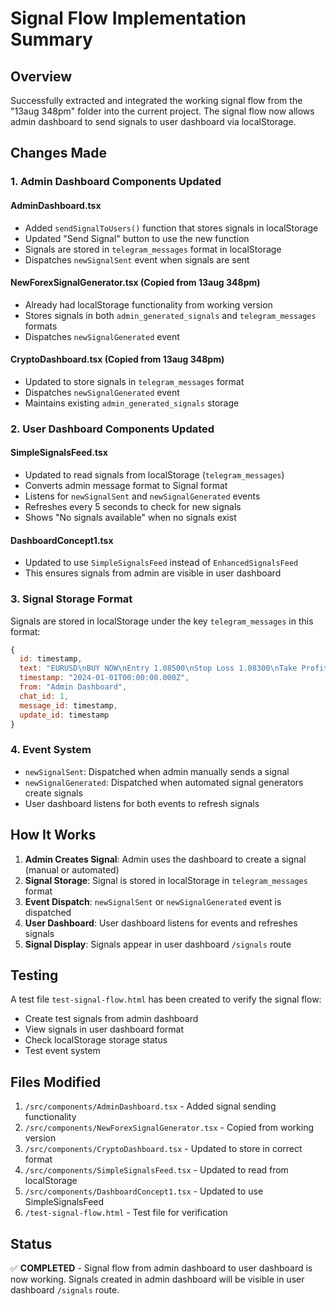 # Signal Flow Implementation Summary

## Overview
Successfully extracted and integrated the working signal flow from the "13aug 348pm" folder into the current project. The signal flow now allows admin dashboard to send signals to user dashboard via localStorage.

## Changes Made

### 1. Admin Dashboard Components Updated

#### AdminDashboard.tsx
- Added `sendSignalToUsers()` function that stores signals in localStorage
- Updated "Send Signal" button to use the new function
- Signals are stored in `telegram_messages` format in localStorage
- Dispatches `newSignalSent` event when signals are sent

#### NewForexSignalGenerator.tsx (Copied from 13aug 348pm)
- Already had localStorage functionality from working version
- Stores signals in both `admin_generated_signals` and `telegram_messages` formats
- Dispatches `newSignalGenerated` event

#### CryptoDashboard.tsx (Copied from 13aug 348pm)
- Updated to store signals in `telegram_messages` format
- Dispatches `newSignalGenerated` event
- Maintains existing `admin_generated_signals` storage

### 2. User Dashboard Components Updated

#### SimpleSignalsFeed.tsx
- Updated to read signals from localStorage (`telegram_messages`)
- Converts admin message format to Signal format
- Listens for `newSignalSent` and `newSignalGenerated` events
- Refreshes every 5 seconds to check for new signals
- Shows "No signals available" when no signals exist

#### DashboardConcept1.tsx
- Updated to use `SimpleSignalsFeed` instead of `EnhancedSignalsFeed`
- This ensures signals from admin are visible in user dashboard

### 3. Signal Storage Format

Signals are stored in localStorage under the key `telegram_messages` in this format:
```javascript
{
  id: timestamp,
  text: "EURUSD\nBUY NOW\nEntry 1.08500\nStop Loss 1.08300\nTake Profit 1.08700\nConfidence 85%\n\nAnalysis text",
  timestamp: "2024-01-01T00:00:00.000Z",
  from: "Admin Dashboard",
  chat_id: 1,
  message_id: timestamp,
  update_id: timestamp
}
```

### 4. Event System

- `newSignalSent`: Dispatched when admin manually sends a signal
- `newSignalGenerated`: Dispatched when automated signal generators create signals
- User dashboard listens for both events to refresh signals

## How It Works

1. **Admin Creates Signal**: Admin uses the dashboard to create a signal (manual or automated)
2. **Signal Storage**: Signal is stored in localStorage in `telegram_messages` format
3. **Event Dispatch**: `newSignalSent` or `newSignalGenerated` event is dispatched
4. **User Dashboard**: User dashboard listens for events and refreshes signals
5. **Signal Display**: Signals appear in user dashboard `/signals` route

## Testing

A test file `test-signal-flow.html` has been created to verify the signal flow:
- Create test signals from admin dashboard
- View signals in user dashboard format
- Check localStorage storage status
- Test event system

## Files Modified

1. `/src/components/AdminDashboard.tsx` - Added signal sending functionality
2. `/src/components/NewForexSignalGenerator.tsx` - Copied from working version
3. `/src/components/CryptoDashboard.tsx` - Updated to store in correct format
4. `/src/components/SimpleSignalsFeed.tsx` - Updated to read from localStorage
5. `/src/components/DashboardConcept1.tsx` - Updated to use SimpleSignalsFeed
6. `/test-signal-flow.html` - Test file for verification

## Status

✅ **COMPLETED** - Signal flow from admin dashboard to user dashboard is now working. Signals created in admin dashboard will be visible in user dashboard `/signals` route.
